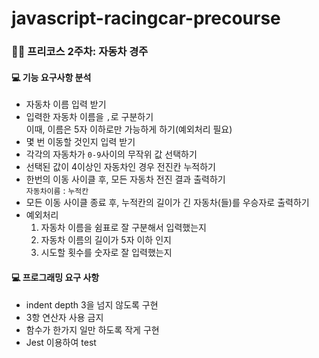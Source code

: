 # javascript-racingcar-precourse

### 🙏🏻 프리코스 2주차: 자동차 경주

#### 💻 기능 요구사항 분석

- 자동차 이름 입력 받기
- 입력한 자동차 이름을 `,`로 구분하기  
  이때, 이름은 5자 이하로만 가능하게 하기(예외처리 필요)
- 몇 번 이동할 것인지 입력 받기
- 각각의 자동차가 `0-9`사이의 무작위 값 선택하기
- 선택된 값이 4이상인 자동차인 경우 전진칸 누적하기
- 한번의 이동 사이클 후, 모든 자동차 전진 결과 출력하기  
  `자동차이름` : `누적칸`
- 모든 이동 사이클 종료 후, 누적칸의 길이가 긴 자동차(들)를 우승자로 출력하기
- 예외처리
  1. 자동차 이름을 쉼표로 잘 구분해서 입력했는지
  2. 자동차 이름의 길이가 5자 이하 인지
  3. 시도할 횟수를 숫자로 잘 입력했는지

#### 💻 프로그래밍 요구 사항

- indent depth 3을 넘지 않도록 구현
- 3항 연산자 사용 금지
- 함수가 한가지 일만 하도록 작게 구현
- Jest 이용하여 test
